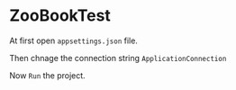 # ZooBookTest
At first open `appsettings.json` file.

Then chnage the connection string `ApplicationConnection`

Now `Run` the project.
